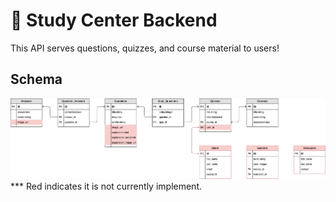 # 🏫 Study Center Backend

This API serves questions, quizzes, and course material to users!

## Schema
<img src="./schema.png"></img>
*** Red indicates it is not currently implement.